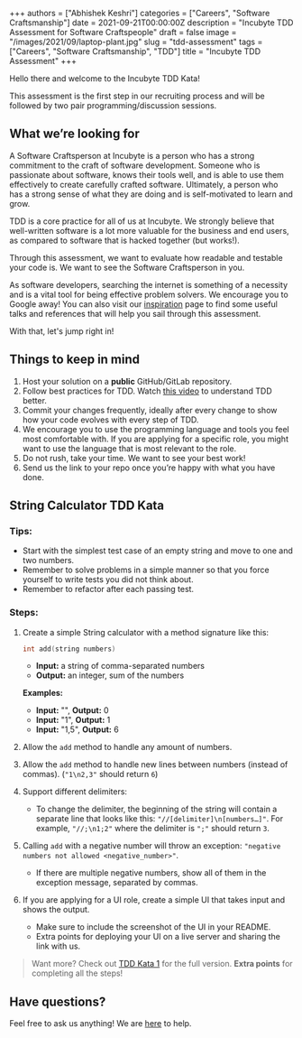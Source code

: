 +++
authors = ["Abhishek Keshri"]
categories = ["Careers", "Software Craftsmanship"]
date = 2021-09-21T00:00:00Z
description = "Incubyte TDD Assessment for Software Craftspeople"
draft = false
image = "/images/2021/09/laptop-plant.jpg"
slug = "tdd-assessment"
tags = ["Careers", "Software Craftsmanship", "TDD"]
title = "Incubyte TDD Assessment"
+++

Hello there and welcome to the Incubyte TDD Kata!

This assessment is the first step in our recruiting process and will be followed by two pair programming/discussion sessions.

## What we’re looking for

A Software Craftsperson at Incubyte is a person who has a strong commitment to the craft of software development.
Someone who is passionate about software, knows their tools well, and is able to use them effectively to create carefully crafted software.
Ultimately, a person who has a strong sense of what they are doing and is self-motivated to learn and grow.

TDD is a core practice for all of us at Incubyte.
We strongly believe that well-written software is a lot more valuable for the business and end users, as compared to software that is hacked together (but works!).

Through this assessment, we want to evaluate how readable and testable your code is. We want to see the Software Craftsperson in you.

As software developers, searching the internet is something of a necessity and is a vital tool for being effective problem solvers.
We encourage you to Google away!
You can also visit our [inspiration](https://incubyte.co/inspiration/) page to find some useful talks and references that will help you sail through this assessment.

With that, let's jump right in!

## Things to keep in mind

1. Host your solution on a **public** GitHub/GitLab repository.
2. Follow best practices for TDD. Watch [this video](https://youtu.be/qkblc5WRn-U) to understand TDD better.
3. Commit your changes frequently, ideally after every change to show how your code evolves with every step of TDD.
4. We encourage you to use the programming language and tools you feel most comfortable with.
   If you are applying for a specific role, you might want to use the language that is most relevant to the role.
5. Do not rush, take your time. We want to see your best work!
6. Send us the link to your repo once you’re happy with what you have done.

## String Calculator TDD Kata

### Tips:

- Start with the simplest test case of an empty string and move to one and two numbers.
- Remember to solve problems in a simple manner so that you force yourself to write tests you did not think about.
- Remember to refactor after each passing test.

### Steps:

1. Create a simple String calculator with a method signature like this:

   ```cpp
   int add(string numbers)
   ```

   - **Input:** a string of comma-separated numbers
   - **Output:** an integer, sum of the numbers

   **Examples:**

   - **Input:** "", **Output:** 0
   - **Input:** "1", **Output:** 1
   - **Input:** "1,5", **Output:** 6

2. Allow the `add` method to handle any amount of numbers.

3. Allow the `add` method to handle new lines between numbers (instead of commas). (`"1\n2,3"` should return `6`)

4. Support different delimiters:

   - To change the delimiter, the beginning of the string will contain a separate line that looks like this: `"//[delimiter]\n[numbers…]"`.
     For example, `"//;\n1;2"` where the delimiter is `";"` should return `3`.

5. Calling `add` with a negative number will throw an exception: `"negative numbers not allowed <negative_number>"`.

   - If there are multiple negative numbers, show all of them in the exception message, separated by commas.

6. If you are applying for a UI role, create a simple UI that takes input and shows the output.
   - Make sure to include the screenshot of the UI in your README.
   - Extra points for deploying your UI on a live server and sharing the link with us.

> Want more? Check out [TDD Kata 1](https://osherove.com/tdd-kata-1/) for the full version. **Extra points** for completing all the steps!

## Have questions?

Feel free to ask us anything! We are [here](mailto:careers@incubyte.co) to help.
